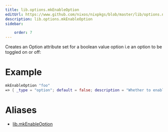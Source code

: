 ```yaml
---
title: lib.options.mkEnableOption
editUrl: https://www.github.com/nixos/nixpkgs/blob/master/lib/options.nix#L116C5
description: lib.options.mkEnableOption
sidebar:

    order: 7
---
```


Creates an Option attribute set for a boolean value option i.e an
option to be toggled on or off:

# Example

```nix
mkEnableOption "foo"
=> { _type = "option"; default = false; description = "Whether to enable foo."; example = true; type = { ... }; }
```


# Aliases

- [lib.mkEnableOption](/nix-doc-comments/reference/lib/lib-mkEnableOption)



